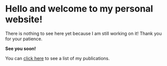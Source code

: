 # Hello and welcome to my personal website!
There is nothing to see here yet because I am still working on it!
Thank you for your patience. 

**See you soon!**

You can [click here](https://phivph.github.io/myCV/) to see a list of my publications.

